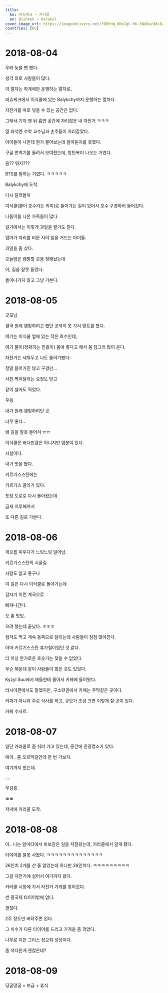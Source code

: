 ```yaml
---
title:
  ko: 비슈케크 ~ 카라콜
  en: Bishkek ~ Karakol
cover_image_url: https://imagedelivery.net/fOEhHq_KNsIgC-hb-3NU0w/d8c8aae5-a54c-4968-ef2d-db8e7d5e0600/post
countries: [KG]
---
```


# 2018-08-04

우와 늦을 뻔 했다.

<ui-lazy-image cfId="e8210770-aff3-4330-94ff-9aa84a94ec00" />

생각 외로 사람들이 많다.

<ui-lazy-image cfId="26926610-39bc-41d6-efc2-0f97b17d9500" />

이 열차는 하계에만 운행하는 열차로,

비슈케크에서 이식쿨에 있는 Balykchy까지 운행하는 열차다.

<ui-lazy-image cfId="5fb22c41-2df9-41d5-40b3-7b57ab9e6d00" />

자전거를 따로 넣을 수 있는 공간은 없다.

<ui-lazy-image cfId="6eab249f-a343-4e36-8b18-ab69d27c8100" />

그래서 기차 맨 뒤 흡연 공간에 자리잡은 내 자전거 ㅋㅋㅋ

<ui-lazy-image cfId="1de4b5dd-2833-4592-3dc5-9d4f96397300" />

옆 좌석엔 수학 교수님과 손주들이 자리잡았다.

<ui-lazy-image cfId="787190c6-444b-414c-3b7c-5ce0c7ff2500" />

아이들이 나한테 뭔가 물어보는데 알아듣지를 못했다.

구글 번역기를 돌려서 보여줬는데, 방탄복이 나오는 거였다.

<ui-lazy-image cfId="9399419a-5a14-4ff1-25f7-75250ffc2c00" />

음?? 뭐지???

<ui-lazy-image cfId="8bc4fc4c-168f-48d9-22bb-531940291000" />

BTS를 말하는 거였다. ㅋㅋㅋㅋㅋ

<ui-lazy-image cfId="1ea1c393-d40d-4035-915c-48bb1e5c6400" />

Balykchy에 도착.

<ui-lazy-image cfId="28bd6e23-39e3-4d7d-01e5-fab6447ba000" />

다시 달려볼까

<ui-lazy-image cfId="3099cdc1-4168-4b42-52fd-10b524bdc100" />

이식쿨(쿨이 호수라는 의미)로 들어가는 길이 있어서 호수 구경하러 들어갔다.

<ui-lazy-image cfId="1daa46a0-b46e-4924-a3be-06769bb9b100" />

나들이를 나온 가족들이 많다.

<ui-lazy-image cfId="5f575bf1-ad39-4851-505e-80db8099d100" />

길가에서는 이렇게 과일을 팔기도 한다.

<ui-lazy-image cfId="ec9c5328-5abb-4ee3-6607-675e1cc32600" />

엄마가 자리를 비운 사이 일을 거드는 아이들.

과일을 좀 샀다.

<ui-lazy-image cfId="567fa8fc-b3cb-428c-b7f0-3cdc90ecb300" />

오늘밤은 캠핑할 곳을 정해놨는데

<ui-lazy-image cfId="29ffa1ec-b739-461d-88de-a95102b05c00" />

아, 길을 잘못 들었다.

<ui-lazy-image cfId="252b2679-8e08-4f5c-3d51-d9e50c82e800" />

돌아나가지 않고 그냥 가본다.

<ui-lazy-image cfId="e779bca1-9924-418e-c998-1e60c2695600" />

<ui-lazy-image cfId="a21dff8b-10b0-4adf-78dc-af340e1bb000" />

# 2018-08-05

<ui-lazy-image cfId="659709d5-7e13-4387-96be-2d4e66597000" />

굿모닝

<ui-lazy-image cfId="2c5fd741-93de-42bc-870f-857d498dff00" />

결국 원래 캠핑하려고 했던 곳까지 못 가서 텐트를 쳤다.

<ui-lazy-image cfId="13e5a1af-8b18-4994-6ef8-8688e22bc700" />

여기는 이식쿨 옆에 있는 작은 호수인데,

여기 물이(정확히는 진흙이) 몸에 좋다고 해서 몸 담그러 많이 온다.

<ui-lazy-image cfId="4b61af20-eb1a-4cb5-f85f-c1dcedff1600" />

자전거는 세워두고 나도 들어가봤다.

<ui-lazy-image cfId="b9aa255e-cf51-4a4c-a32e-f296fd65e900" />

정말 들어가진 않고 구경만...

<ui-lazy-image cfId="3db82a25-a3b3-4152-6b4b-e2c5c2ccac00" />

사진 찍어달라는 요청도 받고

<ui-lazy-image cfId="8feb1481-a494-4b21-05af-4abc662c1f00" />

같이 셀카도 찍었다.

<ui-lazy-image cfId="5b16a472-84a2-4acc-bada-979fbfdfcb00" />

우옹

<ui-lazy-image cfId="492f08e8-aa20-487e-3b62-863d0f716d00" />

내가 원래 캠핑하려던 곳.

<ui-lazy-image cfId="963eae32-bbca-437c-4e31-615cca238b00" />

너무 좋다...

왜 길을 잘못 들어서 ㅠㅠ

<ui-lazy-image cfId="a0036032-9419-499f-13e7-d5e09f807100" />

<ui-lazy-image cfId="170facc5-4dd1-45c7-275d-c437187cc700" />

이식쿨은 바다만큼은 아니지만 염분이 있다.

<ui-lazy-image cfId="a34c4e1c-17fa-4aa8-4c8f-6504eb1c4300" />

사실이다.

<ui-lazy-image cfId="3a32304e-821f-4284-1592-a03fcf248c00" />

내가 맛을 봤다.

<ui-lazy-image cfId="b8c0cda1-2d4d-4fcc-f5de-1a900bfc3500" />
<ui-lazy-image cfId="e40f06e1-1add-4e82-32e8-b7f1909ab700" />
<ui-lazy-image cfId="0c630e59-3d7e-4842-9cb4-92af57630e00" />
<ui-lazy-image cfId="b91836a6-2ecb-4575-39e5-062b0867a800" />
<ui-lazy-image cfId="6a1da556-cd75-45b5-ca73-4b1a058a0700" />

키르기스스탄에는

<ui-lazy-image cfId="5fad7f0c-1192-4d31-373c-2e4b8149c800" />

키르기스 콜라가 있다.

<ui-lazy-image cfId="0dbb4d8a-3245-4df3-195c-b1407771fb00" />

포장 도로로 다시 돌아왔는데

<ui-lazy-image cfId="3a0255df-e581-422a-028f-7a6350168900" />

금새 지루해져서

<ui-lazy-image cfId="48660ba5-6b10-4ba8-ef8a-58fee2824700" />

또 다른 길로 가본다.

<ui-lazy-image cfId="7c954e3e-e008-4810-3360-d5d4b9593300" />
<ui-lazy-image cfId="ebd21877-806c-42d2-2e88-c167ca38eb00" />

<ui-lazy-image cfId="2dd47c6d-a6c8-4675-a57a-e89374a6f000" />

# 2018-08-06

<ui-lazy-image cfId="52231e48-20cb-4eb6-a66c-fb8a77c55700" />

게으름 피우다가 느릿느릿 일어남.

<ui-lazy-image cfId="2d7061c1-0f71-4820-edda-3526abd6a200" />

키르기스스탄의 시골길

<ui-lazy-image cfId="209bd428-d449-4d8a-364c-013a20d3c400" />

사람도 없고 좋구나

<ui-lazy-image cfId="871569e1-55cf-403b-0cc6-c99db85d3f00" />

<ui-lazy-image cfId="3012a0c6-75c7-4457-dbf1-c0111d910600" />

이 길은 다시 이식쿨로 돌아가는데

<ui-lazy-image cfId="9adbfe15-b396-4ded-72b7-d97ce94a7f00" />

갑자기 이런 계곡으로

<ui-lazy-image cfId="8ffdbc20-bc8f-4c81-8584-bc310b7cf800" />

빠져나간다.

<ui-lazy-image cfId="0d29371f-afe5-49b9-daec-611c7ec20500" />

오 좀 멋있..

<ui-lazy-image cfId="e15c05a7-964c-4138-2d4e-98dbbf1e6900" />

으려 했는데 끝났다. ㅎㅎㅎ

<ui-lazy-image cfId="11179064-60b5-43e0-db0b-ecb8d030f400" />

점저도 먹고 계속 동쪽으로 달리는데 사람들이 점점 많아진다.

<ui-lazy-image cfId="22447ed5-ef04-4694-b35f-c08253abcf00" />

아마 키르기스스탄 휴가철이었던 것 같다.

더 이상 한가로운 호숫가는 찾을 수 없었다.

무슨 해운대 같이 사람들이 많은 곳도 있었다.

<ui-lazy-image cfId="e13c2c95-6f3f-488b-e310-2985c0881a00" />

Kyzyl Suu에서 애들한테 물어서 카페에 들어왔다.

러시아편에서도 말했지만, 구소련권에서 카페는 주막같은 곳이다.

커피가 아니라 주로 식사를 하고, 규모가 조금 크면 이렇게 잘 곳이 있다.

<ui-lazy-image cfId="0ba910c0-0324-4d32-0a9f-225080bbcb00" />

카페 수사르.

# 2018-08-07

<ui-lazy-image cfId="f5ec55f6-628d-422a-eb7b-c7ae61204700" />

일단 카라콜로 좀 쉬러 가고 있는데, 중간에 관광명소가 있다.

에이.. 좀 오르막길인데 한 번 가보자.

여기까지 왔는데.

<ui-lazy-image cfId="cbadeb50-cb41-4528-06a8-236ae0377a00" />

....

<ui-lazy-image cfId="60572ddc-6522-4b03-7646-e2d9bd0c9b00" />

무감흥.

<ui-lazy-image cfId="2f7b74dd-3dbf-4338-3d74-aaafdf31f600" />

ㅃㅃ

저녁에 카라콜 도착.

# 2018-08-08

아.. 나는 알마티에서 바보같은 일을 저질렀는데, 카라콜에서 알게 됐다.

타이어를 잘못 사왔다. ㅋㅋㅋㅋㅋㅋㅋㅋㅋㅋㅋㅋㅋㅋ

26인치 2개를 산 줄 알았는데 하나만 26인치다. ㅋㅋㅋㅋㅋㅋㅋㅋㅋ

그걸 자전거에 실어서 여기까지 왔다.

<ui-lazy-image cfId="f4f9380c-c6fd-4be0-d6b7-c7ca72314100" />

카라콜 시장에 가서 자전거 가게를 찾아갔다.

싼 중국제 타이어밖에 없다.

괜찮다.

2주 정도만 버텨주면 된다.

그 치수가 다른 타이어를 드리고 가격을 좀 깎았다.

<ui-lazy-image cfId="71703a59-1b76-4144-cab4-cbb7aed3b100" />

나무로 지은 그리스 정교회 성당이다.

<ui-lazy-image cfId="75589709-f9e8-4819-8006-eb66d6f32700" />

좀 색다른게 괜찮은데?

# 2018-08-09

딩굴댕굴 + 보급 + 휴식
